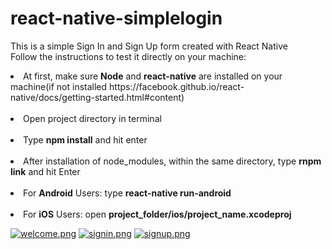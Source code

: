 # react-native-simplelogin
This is a simple Sign In and Sign Up form created with React Native <br />
Follow the instructions to test it directly on your machine: <br />
<li>At first, make sure <b>Node</b> and <b>react-native</b> are installed on your machine(if not installed https://facebook.github.io/react-native/docs/getting-started.html#content)</li> <br />
<li>Open project directory in terminal </li> <br />
<li>Type <b>npm install</b> and hit enter </li> <br />
<li>After installation of node_modules, within the same directory, type <b>rnpm link</b> and hit Enter</li> <br />
<li>For <b>Android</b> Users: type <b>react-native run-android</b> </li> <br />
<li>For <b>iOS</b> Users: open <b>project_folder/ios/project_name.xcodeproj</b> </li> 

[![welcome.png](https://s29.postimg.org/yyc4577t3/welcome.png)](https://postimg.org/image/tzolqo403/)
[![signin.png](https://s23.postimg.org/ki7qgkaej/signin.png)](https://postimg.org/image/p43uowvxj/)
[![signup.png](https://s23.postimg.org/xnzi7e523/signup.png)](https://postimg.org/image/48ttye0if/)
